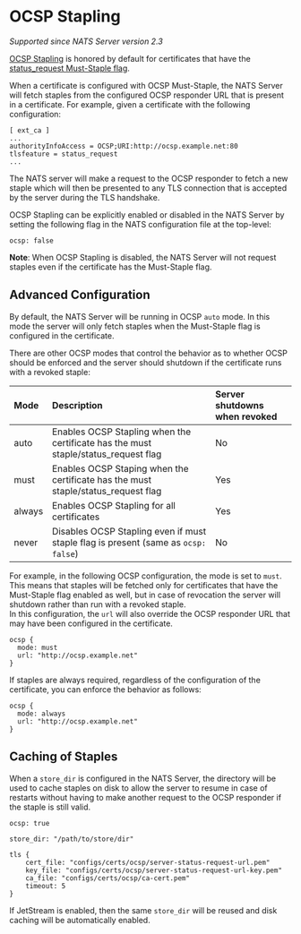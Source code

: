 # OCSP Stapling

_Supported since NATS Server version 2.3_

[OCSP Stapling](https://en.wikipedia.org/wiki/OCSP_stapling) is honored by default for certificates that have the [status_request Must-Staple flag](https://datatracker.ietf.org/doc/html/rfc6961).

When a certificate is configured with OCSP Must-Staple, the NATS Server will fetch staples from the configured OCSP responder URL that is present in a certificate. For example, given a certificate with the following configuration:

```text
[ ext_ca ]
...                                                                           
authorityInfoAccess = OCSP;URI:http://ocsp.example.net:80
tlsfeature = status_request
...
```

The NATS server will make a request to the OCSP responder to fetch a new staple which will then be presented to any TLS connection that is accepted by the server during the TLS handshake.

OCSP Stapling can be explicitly enabled or disabled in the NATS Server by setting the following flag in the NATS configuration file at the top-level:

```text
ocsp: false
```

**Note**: When OCSP Stapling is disabled, the NATS Server will not request staples even if the certificate has the Must-Staple flag.

## Advanced Configuration

By default, the NATS Server will be running in OCSP `auto` mode. In this mode the server will only fetch staples when the Must-Staple flag is configured in the certificate.

There are other OCSP modes that control the behavior as to whether OCSP should be enforced and the server should shutdown if the certificate runs with a revoked staple:

| Mode | Description | Server shutdowns when revoked |
| :--- | :--- | :--- |
| auto | Enables OCSP Stapling when the certificate has the must staple/status_request flag | No |
| must | Enables OCSP Staping when the certificate has the must staple/status_request flag | Yes |
| always | Enables OCSP Stapling for all certificates | Yes |
| never | Disables OCSP Stapling even if must staple flag is present \(same as `ocsp: false`\) | No |

For example, in the following OCSP configuration, the mode is set to `must`. This means that staples will be fetched only for certificates that have the Must-Staple flag enabled as well, but in case of revocation the server will shutdown rather than run with a revoked staple.  
In this configuration, the `url` will also override the OCSP responder URL that may have been configured in the certificate.

```text
ocsp {
  mode: must
  url: "http://ocsp.example.net"
}
```

If staples are always required, regardless of the configuration of the certificate, you can enforce the behavior as follows:

```text
ocsp {
  mode: always
  url: "http://ocsp.example.net"
}
```

## Caching of Staples

When a `store_dir` is configured in the NATS Server, the directory will be used to cache staples on disk to allow the server to resume in case of restarts without having to make another request to the OCSP responder if the staple is still valid.

```text
ocsp: true

store_dir: "/path/to/store/dir"

tls {
    cert_file: "configs/certs/ocsp/server-status-request-url.pem"
    key_file: "configs/certs/ocsp/server-status-request-url-key.pem"
    ca_file: "configs/certs/ocsp/ca-cert.pem"
    timeout: 5
}
```

If JetStream is enabled, then the same `store_dir` will be reused and disk caching will be automatically enabled.

